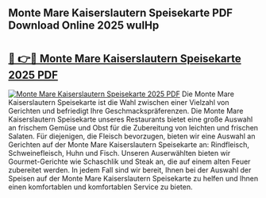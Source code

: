 ## Monte Mare Kaiserslautern Speisekarte PDF Download Online 2025 wuIHp

# <h2><a href="http://gce23a.nevu.top/?p=Monte+Mare+Kaiserslautern+Speisekarte">🔗 👉🔴 Monte Mare Kaiserslautern Speisekarte 2025 PDF</a></h2>

[![Monte Mare Kaiserslautern Speisekarte 2025 PDF](https://i.imgur.com/dBaPXMq.png)](http://gce23a.nevu.top/?p=Monte+Mare+Kaiserslautern+Speisekarte)
Die Monte Mare Kaiserslautern Speisekarte ist die Wahl zwischen einer Vielzahl von Gerichten und befriedigt Ihre Geschmackspräferenzen. Die Monte Mare Kaiserslautern Speisekarte unseres Restaurants bietet eine große Auswahl an frischem Gemüse und Obst für die Zubereitung von leichten und frischen Salaten. Für diejenigen, die Fleisch bevorzugen, bieten wir eine Auswahl an Gerichten auf der Monte Mare Kaiserslautern Speisekarte an: Rindfleisch, Schweinefleisch, Huhn und Fisch. Unseren Auserwählten bieten wir Gourmet-Gerichte wie Schaschlik und Steak an, die auf einem alten Feuer zubereitet werden. In jedem Fall sind wir bereit, Ihnen bei der Auswahl der Speisen auf der Monte Mare Kaiserslautern Speisekarte zu helfen und Ihnen einen komfortablen und komfortablen Service zu bieten.
